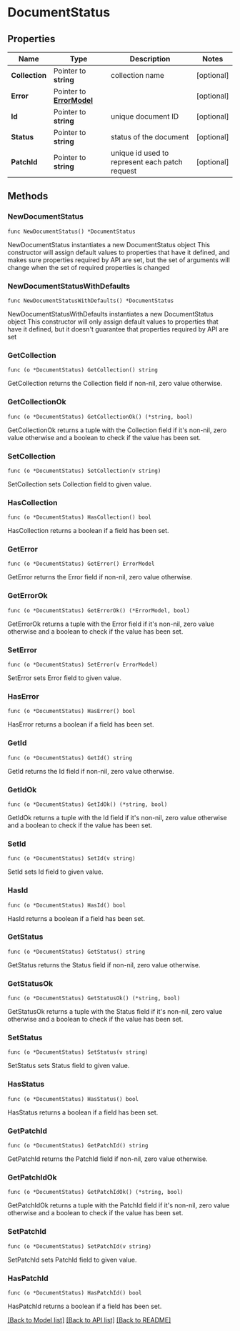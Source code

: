 # DocumentStatus

## Properties

Name | Type | Description | Notes
------------ | ------------- | ------------- | -------------
**Collection** | Pointer to **string** | collection name | [optional] 
**Error** | Pointer to [**ErrorModel**](ErrorModel.md) |  | [optional] 
**Id** | Pointer to **string** | unique document ID | [optional] 
**Status** | Pointer to **string** | status of the document | [optional] 
**PatchId** | Pointer to **string** | unique id used to represent each patch request | [optional] 

## Methods

### NewDocumentStatus

`func NewDocumentStatus() *DocumentStatus`

NewDocumentStatus instantiates a new DocumentStatus object
This constructor will assign default values to properties that have it defined,
and makes sure properties required by API are set, but the set of arguments
will change when the set of required properties is changed

### NewDocumentStatusWithDefaults

`func NewDocumentStatusWithDefaults() *DocumentStatus`

NewDocumentStatusWithDefaults instantiates a new DocumentStatus object
This constructor will only assign default values to properties that have it defined,
but it doesn't guarantee that properties required by API are set

### GetCollection

`func (o *DocumentStatus) GetCollection() string`

GetCollection returns the Collection field if non-nil, zero value otherwise.

### GetCollectionOk

`func (o *DocumentStatus) GetCollectionOk() (*string, bool)`

GetCollectionOk returns a tuple with the Collection field if it's non-nil, zero value otherwise
and a boolean to check if the value has been set.

### SetCollection

`func (o *DocumentStatus) SetCollection(v string)`

SetCollection sets Collection field to given value.

### HasCollection

`func (o *DocumentStatus) HasCollection() bool`

HasCollection returns a boolean if a field has been set.

### GetError

`func (o *DocumentStatus) GetError() ErrorModel`

GetError returns the Error field if non-nil, zero value otherwise.

### GetErrorOk

`func (o *DocumentStatus) GetErrorOk() (*ErrorModel, bool)`

GetErrorOk returns a tuple with the Error field if it's non-nil, zero value otherwise
and a boolean to check if the value has been set.

### SetError

`func (o *DocumentStatus) SetError(v ErrorModel)`

SetError sets Error field to given value.

### HasError

`func (o *DocumentStatus) HasError() bool`

HasError returns a boolean if a field has been set.

### GetId

`func (o *DocumentStatus) GetId() string`

GetId returns the Id field if non-nil, zero value otherwise.

### GetIdOk

`func (o *DocumentStatus) GetIdOk() (*string, bool)`

GetIdOk returns a tuple with the Id field if it's non-nil, zero value otherwise
and a boolean to check if the value has been set.

### SetId

`func (o *DocumentStatus) SetId(v string)`

SetId sets Id field to given value.

### HasId

`func (o *DocumentStatus) HasId() bool`

HasId returns a boolean if a field has been set.

### GetStatus

`func (o *DocumentStatus) GetStatus() string`

GetStatus returns the Status field if non-nil, zero value otherwise.

### GetStatusOk

`func (o *DocumentStatus) GetStatusOk() (*string, bool)`

GetStatusOk returns a tuple with the Status field if it's non-nil, zero value otherwise
and a boolean to check if the value has been set.

### SetStatus

`func (o *DocumentStatus) SetStatus(v string)`

SetStatus sets Status field to given value.

### HasStatus

`func (o *DocumentStatus) HasStatus() bool`

HasStatus returns a boolean if a field has been set.

### GetPatchId

`func (o *DocumentStatus) GetPatchId() string`

GetPatchId returns the PatchId field if non-nil, zero value otherwise.

### GetPatchIdOk

`func (o *DocumentStatus) GetPatchIdOk() (*string, bool)`

GetPatchIdOk returns a tuple with the PatchId field if it's non-nil, zero value otherwise
and a boolean to check if the value has been set.

### SetPatchId

`func (o *DocumentStatus) SetPatchId(v string)`

SetPatchId sets PatchId field to given value.

### HasPatchId

`func (o *DocumentStatus) HasPatchId() bool`

HasPatchId returns a boolean if a field has been set.


[[Back to Model list]](../README.md#documentation-for-models) [[Back to API list]](../README.md#documentation-for-api-endpoints) [[Back to README]](../README.md)



